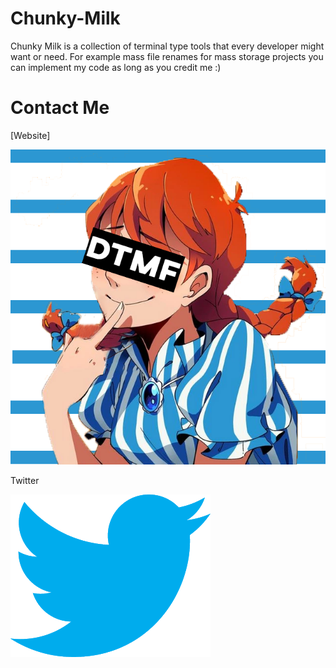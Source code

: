 # Chunky-Milk
Chunky Milk is a collection of terminal type tools that every developer might want or need. For example mass file renames for mass storage projects you can implement my code as long as you credit me :)

Contact Me
==========

[Website]

[![Website](https://github.com/Kappa-c0dex/Chunky-Milk/blob/master/img/Website%20link%20png.png?raw=true)](https://touchmyfries.info/)

Twitter

[![Twitter](https://github.com/Kappa-c0dex/Chunky-Milk/blob/master/img/Twitter%20logo.png?raw=true)](https://twitter.com/KappaNewfrog)
